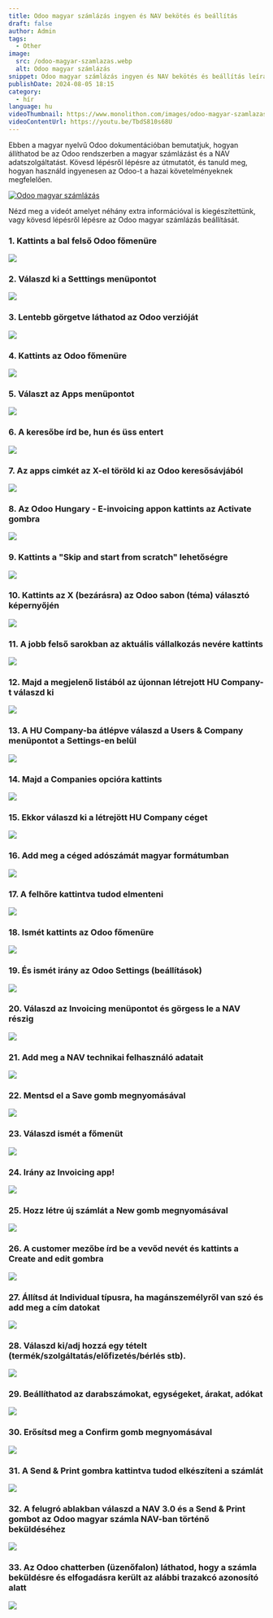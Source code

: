 ```yaml
---
title: Odoo magyar számlázás ingyen és NAV bekötés és beállítás
draft: false
author: Admin
tags:
  - Other
image:
  src: /odoo-magyar-szamlazas.webp
  alt: Odoo magyar számlázás
snippet: Odoo magyar számlázás ingyen és NAV bekötés és beállítás leírás és videó segédlet.
publishDate: 2024-08-05 18:15
category:
  - hír
language: hu
videoThumbnail: https://www.monolithon.com/images/odoo-magyar-szamlazas.webp
videoContentUrl: https://youtu.be/TbdS810s68U
---
```


Ebben a magyar nyelvű Odoo dokumentációban bemutatjuk, hogyan állíthatod be az Odoo rendszerben a magyar számlázást és a NAV adatszolgáltatást. Kövesd lépésről lépésre az útmutatót, és tanuld meg, hogyan használd ingyenesen az Odoo-t a hazai követelményeknek megfelelően. 

[![Odoo magyar számlázás](/images/ingyenes-cegfigyeles.webp "Odoo magyar számlázás - Videó")](https://youtu.be/TbdS810s68U)

Nézd meg a videót amelyet néhány extra információval is kiegészítettünk, vagy kövesd lépésről lépésre az Odoo magyar számlázás beállítását. 

### 1\. Kattints a bal felső Odoo főmenüre

![](https://d3q7ie80jbiqey.cloudfront.net/media/image/zoom/6c5a37f6-36f0-4220-bf62-6d6d8659792b/2.5/0/0?1)

### 2\. Válaszd ki a Setttings menüpontot

![](https://d3q7ie80jbiqey.cloudfront.net/media/image/zoom/b5d1f754-20f2-4ef2-a524-bfcce68b074a/2.5/0.052083334109435/71.267607066553?1)

### 3\. Lentebb görgetve láthatod az Odoo verzióját

![](https://d3q7ie80jbiqey.cloudfront.net/media/image/zoom/f054ec3b-6a91-443f-ab96-9fde7b9ed6f3/2.5/16.888020435969/93.81162258381?1)

### 4\. Kattints az Odoo főmenüre

![](https://d3q7ie80jbiqey.cloudfront.net/media/image/zoom/569caa1e-33ae-406a-987e-71caf22d25d2/2.5/0/0?1)

### 5\. Választ az Apps menüpontot

![](https://d3q7ie80jbiqey.cloudfront.net/media/image/zoom/6b74d961-ac7e-45d4-878a-d9b50caa0ae6/2.5/0.052083334109435/68.098592982046?1)

### 6\. A keresőbe írd be, hun és üss entert

![](https://d3q7ie80jbiqey.cloudfront.net/media/image/zoom/44c30eee-f5fd-477f-9b3f-ce16fdb7ca5a/2.5/53.066814939181/6.9014083611573?1)

### 7\. Az apps cimkét az X-el töröld ki az Odoo keresősávjából

![](https://d3q7ie80jbiqey.cloudfront.net/media/image/zoom/3dabdfd7-3f04-48ab-99b0-0e75d464ef45/2.5/40.110679467519/7.4530516431925?1)

### 8\. Az Odoo Hungary - E-invoicing appon kattints az Activate gombra

![](https://d3q7ie80jbiqey.cloudfront.net/media/image/zoom/3c66e63e-fccc-41f7-99a8-5458c3e4a9f7/2.5/50.165202716986/20.830399777408?1)

### 9\. Kattints a "Skip and start from scratch" lehetőségre

![](https://d3q7ie80jbiqey.cloudfront.net/media/image/zoom/cc7a021d-ca29-4620-9535-35c3edfe256f/2.5/96.874999006589/98.12206886184?1)

### 10\. Kattints az X (bezárásra) az Odoo sabon (téma) választó képernyőjén

![](https://d3q7ie80jbiqey.cloudfront.net/media/image/zoom/b79ef1d0-3628-43ef-8447-6f66175637a1/1/98.958335071802/0.93896713615023?1)

### 11\. A jobb felső sarokban az aktuális vállalkozás nevére kattints

![](https://d3q7ie80jbiqey.cloudfront.net/media/image/zoom/afc9e21b-2fbb-4bd3-b27e-ee70d909a8df/2.5/96.380212903023/0?1)

### 12\. Majd a megjelenő listából az újonnan létrejott HU Company-t válaszd ki

![](https://d3q7ie80jbiqey.cloudfront.net/media/image/zoom/d1483881-59cf-44ec-8a76-e60416082526/2/100/0?1)

### 13\. A HU Company-ba átlépve válaszd a Users & Company menüpontot a Settings-en belül

![](https://d3q7ie80jbiqey.cloudfront.net/media/image/zoom/ad6b3743-651c-4fe3-bdcd-fadb58e8ce00/2.5/16.483561197917/0?1)

### 14\. Majd a Companies opcióra kattints

![](https://d3q7ie80jbiqey.cloudfront.net/media/image/zoom/8d9d6972-bf4c-4e73-97a6-4ccdd0079075/2.5/15.909830729167/9.5070422535211?1)

### 15\. Ekkor válaszd ki a létrejött HU Company céget

![](https://d3q7ie80jbiqey.cloudfront.net/media/image/zoom/861d09c4-867f-4a97-bb97-a4e457951694/2.4034543341333/4.8266604542732/21.431925599004?1)

### 16\. Add meg a céged adószámát magyar formátumban

![](https://d3q7ie80jbiqey.cloudfront.net/media/image/zoom/d701c669-35f2-4a3a-9258-c92b39277a76/2/0/34.073281535419?1)

### 17\. A felhőre kattintva tudod elmenteni

![](https://d3q7ie80jbiqey.cloudfront.net/media/image/zoom/a0c0472e-996b-441b-9ede-1a10e0436463/2.5/12.5/8.3392022361218?1)

### 18\. Ismét kattints az Odoo főmenüre

![](https://d3q7ie80jbiqey.cloudfront.net/media/image/zoom/5204bdcd-a614-493d-adf0-cab7fe94d4b4/2.5/1.1458333581686/1.6666666442799?1)

### 19\. És ismét irány az Odoo Settings (beállítások)

![](https://d3q7ie80jbiqey.cloudfront.net/media/image/zoom/27b93d6e-5905-4c26-a507-3f9136c448ff/1/0/0?1)

### 20\. Válaszd az Invoicing menüpontot és görgess le a NAV részig

![](https://d3q7ie80jbiqey.cloudfront.net/media/image/zoom/025e8a99-eded-444d-9c4a-20e0c2d336ec/2.5/3.1901041666667/68.708923053294?1)

### 21\. Add meg a NAV technikai felhasználó adatait

![](https://d3q7ie80jbiqey.cloudfront.net/media/image/zoom/a04f62b2-bbea-4036-8bc3-9cf9c5b78199/2.5/23.971354961395/73.68544614371?1)

### 22\. Mentsd el a Save gomb megnyomásával

![](https://d3q7ie80jbiqey.cloudfront.net/media/image/zoom/a8e042ee-6f57-4ec4-a702-4fb57d3c7937/1.5/1.2150724035807/18.511823381147?1)

### 23\. Válaszd ismét a főmenüt

![](https://d3q7ie80jbiqey.cloudfront.net/media/image/zoom/a9f4744d-7b51-4d2d-8457-761b9f7d74a2/2.5/0/0?1)

### 24\. Irány az Invoicing app!

![](https://d3q7ie80jbiqey.cloudfront.net/media/image/zoom/4cedb913-56bd-435f-bf3f-45ad19db04ca/2.5/0.052083334109435/34.859154929577?1)

### 25\. Hozz létre új számlát a New gomb megnyomásával

![](https://d3q7ie80jbiqey.cloudfront.net/media/image/zoom/1d5f9ae1-d6aa-4d7c-b2a1-1ad019c5c585/2.5/1.0416666666667/6.4553990610329?1)

### 26\. A customer mezőbe írd be a vevőd nevét és kattints a Create and edit gombra

![](https://d3q7ie80jbiqey.cloudfront.net/media/image/zoom/d7ea47d4-0838-4d90-92f6-d337b33e25ab/2.5/11.145833134651/33.515260365088?1)

### 27\. Állítsd át Individual típusra, ha magánszemélyről van szó és add meg a cím datokat

![](https://d3q7ie80jbiqey.cloudfront.net/media/image/zoom/45508046-eea2-44ab-8963-a1d3e929a306/2.5/2.1354166169961/15.59272372107?1)

### 28\. Válaszd ki/adj hozzá egy tételt (termék/szolgáltatás/előfizetés/bérlés stb).

![](https://d3q7ie80jbiqey.cloudfront.net/media/image/zoom/e2150dab-151e-442b-adee-efbdbc280e28/2.5/3.5546876490116/70.299297207398?1)

### 29\. Beállíthatod az darabszámokat, egységeket, árakat, adókat

![](https://d3q7ie80jbiqey.cloudfront.net/media/image/zoom/cd07237d-1f2b-4821-a241-ba3f10a14169/2.5/3.6067709326744/35.322771385802?1)

### 30\. Erősítsd meg a Confirm gomb megnyomásával

![](https://d3q7ie80jbiqey.cloudfront.net/media/image/zoom/10dc5d74-f7c8-4969-a1b1-8e9d5dadea33/2.5/1.7447917411725/14.172535211268?1)

### 31\. A Send & Print gombra kattintva tudod elkészíteni a számlát

![](https://d3q7ie80jbiqey.cloudfront.net/media/image/zoom/a6d0d0db-b1be-433d-bf9f-ea63e647915d/2.5/1.7447917411725/14.172535211268?1)

### 32\. A felugró ablakban válaszd a NAV 3.0 és a Send & Print gombot az Odoo magyar számla NAV-ban történő beküldéséhez

![](https://d3q7ie80jbiqey.cloudfront.net/media/image/zoom/d9f82452-54f1-4cdf-88f7-2e2e759edbe5/2.5/19.192709525426/65.833332169224?1)

### 33\. Az Odoo chatterben (üzenőfalon) láthatod, hogy a számla beküldésre és elfogadásra került az alábbi trazakcó azonosító alatt

![](https://d3q7ie80jbiqey.cloudfront.net/media/image/zoom/b2fba5fe-6fac-4e9c-b3d9-bcadd2362c60/2.5/0/59.744282357887?1)